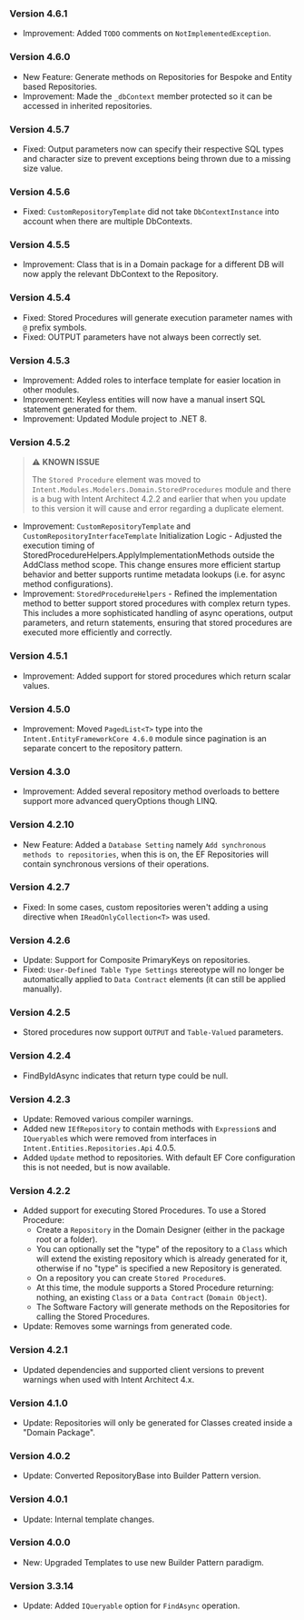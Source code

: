 ### Version 4.6.1

- Improvement: Added `TODO` comments on `NotImplementedException`.

### Version 4.6.0

- New Feature: Generate methods on Repositories for Bespoke and Entity based Repositories.
- Improvement: Made the `_dbContext` member protected so it can be accessed in inherited repositories.

### Version 4.5.7

- Fixed: Output parameters now can specify their respective SQL types and character size to prevent exceptions being thrown due to a missing size value.

### Version 4.5.6

- Fixed: `CustomRepositoryTemplate` did not take `DbContextInstance` into account when there are multiple DbContexts.

### Version 4.5.5

- Improvement: Class that is in a Domain package for a different DB will now apply the relevant DbContext to the Repository.

### Version 4.5.4

- Fixed: Stored Procedures will generate execution parameter names with `@` prefix symbols.
- Fixed: OUTPUT parameters have not always been correctly set.

### Version 4.5.3

- Improvement: Added roles to interface template for easier location in other modules.
- Improvement: Keyless entities will now have a manual insert SQL statement generated for them.
- Improvement: Updated Module project to .NET 8.

### Version 4.5.2

> ⚠️ **KNOWN ISSUE**
> 
>  The `Stored Procedure` element was moved to `Intent.Modules.Modelers.Domain.StoredProcedures` module and there is a bug with Intent Architect 4.2.2 and earlier that when you update to this version it will cause and error regarding a duplicate element.

- Improvement: `CustomRepositoryTemplate` and `CustomRepositoryInterfaceTemplate` Initialization Logic - Adjusted the execution timing of StoredProcedureHelpers.ApplyImplementationMethods outside the AddClass method scope. This change ensures more efficient startup behavior and better supports runtime metadata lookups (i.e. for async method configurations).
- Improvement: `StoredProcedureHelpers` - Refined the implementation method to better support stored procedures with complex return types. This includes a more sophisticated handling of async operations, output parameters, and return statements, ensuring that stored procedures are executed more efficiently and correctly.

### Version 4.5.1

- Improvement: Added support for stored procedures which return scalar values.

### Version 4.5.0

- Improvement: Moved `PagedList<T>` type into the `Intent.EntityFrameworkCore 4.6.0` module since pagination is an separate concert to the repository pattern.

### Version 4.3.0

- Improvement: Added several repository method overloads to bettere support more advanced queryOptions though LINQ.

### Version 4.2.10

- New Feature: Added a `Database Setting` namely `Add synchronous methods to repositories`, when this is on, the EF Repositories will contain synchronous versions of their operations.

### Version 4.2.7

- Fixed: In some cases, custom repositories weren't adding a using directive when `IReadOnlyCollection<T>` was used.

### Version 4.2.6

- Update: Support for Composite PrimaryKeys on repositories.
- Fixed: `User-Defined Table Type Settings` stereotype will no longer be automatically applied to `Data Contract` elements (it can still be applied manually).

### Version 4.2.5

- Stored procedures now support `OUTPUT` and `Table-Valued` parameters.

### Version 4.2.4

- FindByIdAsync indicates that return type could be null.

### Version 4.2.3

- Update: Removed various compiler warnings.
- Added new `IEfRepository` to contain methods with `Expression`s and `IQueryable`s which were removed from interfaces in `Intent.Entities.Repositories.Api` 4.0.5.
- Added `Update` method to repositories. With default EF Core configuration this is not needed, but is now available.

### Version 4.2.2

- Added support for executing Stored Procedures. To use a Stored Procedure:
	- Create a `Repository` in the Domain Designer (either in the package root or a folder).
	- You can optionally set the "type" of the repository to a `Class` which will extend the existing repository which is already generated for it, otherwise if no "type" is specified a new Repository is generated.
	- On a repository you can create `Stored Procedure`s.
	- At this time, the module supports a Stored Procedure returning: nothing, an existing `Class` or a `Data Contract` (`Domain Object`).
	- The Software Factory will generate methods on the Repositories for calling the Stored Procedures.
- Update: Removes some warnings from generated code.


### Version 4.2.1

- Updated dependencies and supported client versions to prevent warnings when used with Intent Architect 4.x.

### Version 4.1.0

- Update: Repositories will only be generated for Classes created inside a "Domain Package".

### Version 4.0.2

- Update: Converted RepositoryBase into Builder Pattern version.

### Version 4.0.1

- Update: Internal template changes.

### Version 4.0.0

- New: Upgraded Templates to use new Builder Pattern paradigm.

### Version 3.3.14

- Update: Added `IQueryable` option for `FindAsync` operation.

